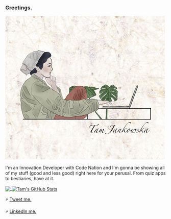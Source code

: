 ### Greetings.

![Header](https://github.com/tamjankowska/tamjankowska/blob/main/TJ.jpg)


I'm an Innovation Developer with Code Nation and I'm gonna be showing all of my stuff (good and less good) right here for your perusal. From quiz apps to bestiaries, have at it.

<a href="https://github.com/tamjankowska/tamjankowska">
  <img align="center" src="https://github-readme-stats.vercel.app/api/top-langs/?username=tamjankowska&hide=java,html&title_color=ffffff&text_color=c9cacc&icon_color=2bbc8a&bg_color=1d1f21" />
</a>
<a href="https://github.com/tamjankowska/tamjankowska">
  <img align="center" src="https://github-readme-stats.vercel.app/api?username=tamjankowska&show_icons=true&line_height=27&count_private=true&title_color=ffffff&text_color=c9cacc&icon_color=2bbc8a&bg_color=1d1f21" alt="Tam's GitHub Stats" />
</a>

<br /> 

⚡ [Tweet me.](https://twitter.com/tinska)

⚡ [LinkedIn me.](https://www.linkedin.com/in/tamjankowska/)

<!--
**tamjankowska/tamjankowska** is a ✨ _special_ ✨ repository because its `README.md` (this file) appears on your GitHub profile.


- 🔭 I’m currently working on ...
- 🌱 I’m currently learning ...
- 👯 I’m looking to collaborate on ...
- 🤔 I’m looking for help with ...
- 💬 Ask me about ...
- 📫 How to reach me: ...
- 😄 Pronouns: ...
- ⚡ Fun fact: ...
-->
